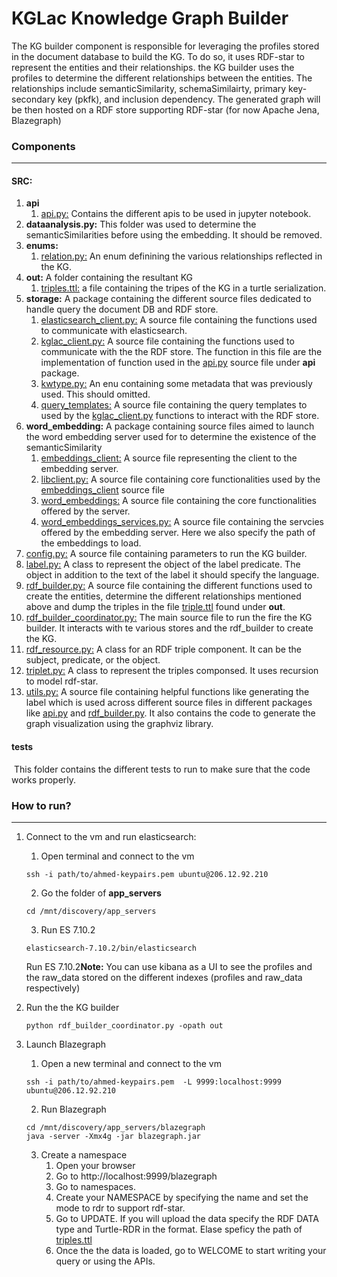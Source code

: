 # KGLac Knowledge Graph Builder

The KG builder component is responsible for leveraging the profiles stored in the document database to build the KG. To do so, it uses RDF-star to represent the entities and their relationships. the KG builder uses the profiles to determine the different relationships between the entities. The relationships include semanticSimilarity, schemaSimilairty, primary key-secondary key (pkfk), and inclusion dependency. The generated graph will be then hosted on a RDF store supporting RDF-star (for now Apache Jena, Blazegraph)



### Components

------

#### SRC:

1. **api**
   1. <u>api.py:</u> Contains the different apis to be used in jupyter notebook.
2. **dataanalysis.py:** This folder was used to determine the semanticSimilarities before using the embedding. It should be removed.
3. **enums:**
   1. <u>relation.py:</u> An enum definining the various relationships reflected in the KG.
4. **out:** A folder containing the resultant KG
   1. <u>triples.ttl:</u> a file containing the tripes of the KG in a turtle serialization.
5. **storage:** A package containing the different source files dedicated to handle query the document DB and RDF store.
   1. <u>elasticsearch_client.py:</u> A source file containing the functions used to communicate with elasticsearch.
   2. <u>kglac_client.py:</u> A source file containing the functions used to communicate with the the RDF store. The function in this file are the implementation of function used in the <u>api.py</u> source file under **api** package.
   3. <u>kwtype.py:</u> An enu containing some metadata that was previously used. This should omitted.
   4. <u>query_templates:</u> A source file containing the query templates to used by the <u>kglac_client.py</u> functions to interact with the RDF store.
6. **word_embedding:** A package containing source files aimed to launch the word embedding server used for to determine the existence of the semanticSimilarity
   1. <u>embeddings_client:</u> A source file representing the client to the embedding server.
   2. <u>libclient.py:</u> A source file containing core functionalities used by the <u>embeddings_client</u> source file 
   3. <u>word_embeddings:</u> A source file containing the core functionalities offered by the server.
   4. <u>word_embeddings_services.py:</u> A source file containing the servcies offered by the embedding server. Here we also specify the path of the embeddings to load.
7. <u>config.py:</u> A source file containing parameters to run the KG builder.
8. <u>label.py:</u> A class to represent the object of the label predicate. The object in addition to the text of the label it should specify the language.
9. <u>rdf_builder.py:</u> A source file containing the different functions used to create the entities, determine the  different relationships mentioned above and dump the triples in the file <u>triple.ttl</u> found under **out**.
10. <u>rdf_builder_coordinator.py:</u> The main source file to run the fire the KG builder. It interacts with te various stores and the rdf_builder to create the KG.
11. <u>rdf_resource.py:</u> A class for an RDF triple component. It can be the subject, predicate, or the object. 
12. <u>triplet.py:</u> A class to represent the triples componsed. It uses recursion to model rdf-star.
13. <u>utils.py:</u> A source file containing helpful functions like generating the label which is used across different source files in different packages like <u>api.py</u> and <u>rdf_builder.py</u>. It also contains the code to generate the graph visualization using the graphviz library.

#### tests

​	This folder contains the different tests to run to make sure that the code works properly.



### How to run?

------

1. Connect to the vm and run elasticsearch:
   1. Open terminal and connect to the vm

   ```
   ssh -i path/to/ahmed-keypairs.pem ubuntu@206.12.92.210
   ```

   2. Go the folder of **app_servers**

   ```
   cd /mnt/discovery/app_servers
   ```

   3. Run ES 7.10.2

   ```
   elasticsearch-7.10.2/bin/elasticsearch
   ```

   Run ES 7.10.2**Note:** You can use kibana as a UI to see the profiles and the raw_data stored on the different indexes (profiles and raw_data respectively)

2. Run the the KG builder

   ```
   python rdf_builder_coordinator.py -opath out
   ```

3. Launch Blazegraph

   1. Open a new terminal and connect to the vm

   ```
   ssh -i path/to/ahmed-keypairs.pem  -L 9999:localhost:9999 ubuntu@206.12.92.210
   ```

   2. Run Blazegraph

   ```
   cd /mnt/discovery/app_servers/blazegraph
   java -server -Xmx4g -jar blazegraph.jar
   ```

   3. Create a namespace
      1. Open your browser
      2. Go to http://localhost:9999/blazegraph
      3. Go to namespaces.
      4. Create your NAMESPACE by specifying the name and set the mode to rdr to support rdf-star.
      5. Go to UPDATE. If you will upload the data specify the RDF DATA type and Turtle-RDR in the format. Elase speficy the path of <u>triples.ttl</u>
      6. Once the the data is loaded, go to WELCOME to start writing your query or using the APIs.